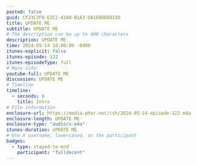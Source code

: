 ```yaml
---
posted: false
guid: CF23C3F0-E2C2-41A0-B1A3-DA168DD6D15D
title: UPDATE ME
subtitle: UPDATE ME
# The description can be up to 400 characters
description: UPDATE ME
time: 2024-05-14 18:00:00 -0400
itunes-explicit: false
itunes-episode: 122
itunes-episodeType: full
# More info
youtube-full: UPDATE ME
discussion: UPDATE ME
# Timeline
timeline:
  - seconds: 0
    title: Intro
# File information
enclosure-url: https://media.phor.net/csh/2024-05-14-episode-122.m4a
enclosure-length: UPDATE ME
enclosure-type: "audio/x-m4a"
itunes-duration: UPDATE ME
# Use X username, lowercased, as the participant
badges:
  - type: stayed-to-end
    participant: "fulldecent"
---
```


<!--end of quick notes-->
